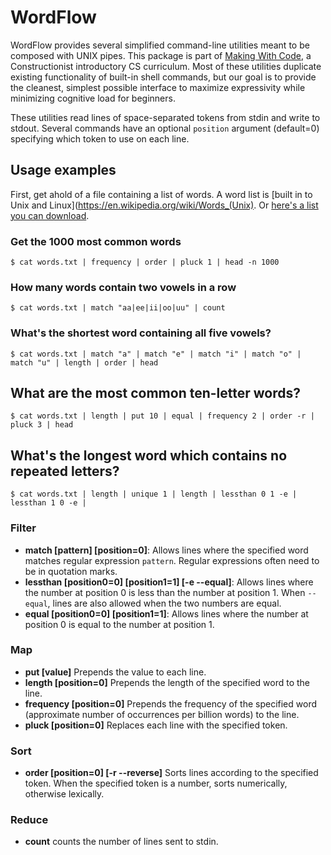 # WordFlow

WordFlow provides several simplified command-line utilities meant to be 
composed with UNIX pipes. This package is part of 
[Making With Code](https://makingwithcode.org), a 
Constructionist introductory CS curriculum. Most of these utilities duplicate
existing functionality of built-in shell commands, but our goal is to provide the 
cleanest, simplest possible interface to maximize expressivity while minimizing cognitive
load for beginners.

These utilities read lines of space-separated tokens from stdin and write to 
stdout. Several commands have an optional `position` argument (default=0) specifying
which token to use on each line. 

## Usage examples

First, get ahold of a file containing a list of words. A word list is [built in to Unix and Linux](https://en.wikipedia.org/wiki/Words_(Unix). Or [here's a list you can download](https://github.com/dwyl/english-words/blob/master/words_alpha.txt).

### Get the 1000 most common words

```
$ cat words.txt | frequency | order | pluck 1 | head -n 1000
```

### How many words contain two vowels in a row

```
$ cat words.txt | match "aa|ee|ii|oo|uu" | count
```

### What's the shortest word containing all five vowels? 

```
$ cat words.txt | match "a" | match "e" | match "i" | match "o" | match "u" | length | order | head
```

## What are the most common ten-letter words? 

```
$ cat words.txt | length | put 10 | equal | frequency 2 | order -r | pluck 3 | head
```

## What's the longest word which contains no repeated letters? 

```
$ cat words.txt | length | unique 1 | length | lessthan 0 1 -e | lessthan 1 0 -e | 
```

### Filter

- **match [pattern] [position=0]**: Allows lines where the specified word matches
  regular expression `pattern`. Regular expressions often need to be in quotation marks.
- **lessthan [position0=0] [position1=1] [-e --equal]**: Allows lines where the number at 
  position 0 is less than the number at position 1. When `--equal`, lines are also 
  allowed when the two numbers are equal.
- **equal [position0=0] [position1=1]**: Allows lines where the number at position 0 
  is equal to the number at position 1.

### Map 

- **put [value]** Prepends the value to each line.
- **length [position=0]** Prepends the length of the specified word to the line.
- **frequency [position=0]** Prepends the frequency of the specified word 
  (approximate number of occurrences per billion words) to the line. 
- **pluck [position=0]** Replaces each line with the specified token.

### Sort

- **order [position=0] [-r --reverse]** Sorts lines according to the specified token. 
  When the specified token is a number, sorts numerically, otherwise lexically. 

### Reduce

- **count** counts the number of lines sent to stdin.
